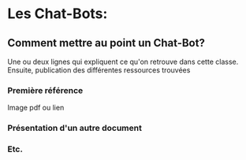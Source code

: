 # Les Chat-Bots:

## Comment mettre au point un Chat-Bot?

Une ou deux lignes qui expliquent ce qu'on retrouve dans cette classe. Ensuite, publication des différentes ressources trouvées

### Première référence

Image pdf ou lien

### Présentation d'un autre document


### Etc.

